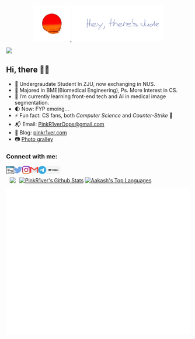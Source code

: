 <div id="header" align="center" class="row">
    <a href="https://pinkr1ver.com/">
    <img src="sunset.gif" height="100" /> 
    <img src="jude.svg" height="100" /> 
    </a>
</div>

![](https://komarev.com/ghpvc/?username=PinkR1ver&color=blueviolet)


## Hi, there 🤞🏻

- 🧱 Undergraudate Student In ZJU, now exchanging in NUS.
- 🧪 Majored in BME(Biomedical Engineering), Ps. More Interest in CS.
- 🥽 I’m currently learning front-end tech and AI in medical image segmentation.
- 🌓 Now: FYP emoing...
- ⚡ Fun fact: CS fans, both *Computer Science* and *Counter-Strike* 🤣
- 📬 Email: PinkR1verOops@gmail.com
- 📰 Blog: [pinkr1ver.com](https://pinkr1ver.com)
- 📷 [Photo gralley](https://pinkr1ver.notion.site/3cfdd332b9a94b20bca041f2aa2bdcd2?v=24e696e6ab754386a710bc8e83976357)

### Connect with me:

[<img align="left" alt="blog" width="22px" src="blogging.png" />][blog]
[<img align="left" alt="Twitter" width="22px" src="twitter.png" />][twitter]
[<img align="left" alt="Instagram" width="22px" src="instagram.png" />][instagram]
[<img align="left" alt="Mail" width="22px" src="gmail.png" />][mail] 
[<img align="left" alt="telegram" width="22px" src="telegram.svg" />][telegram]
[<img align="left" alt="medium" height="22px" src="medium.png" />][medium]</br>


[blog]: https://pinkr1ver.com
[twitter]: https://twitter.com/pinkr1ver
[instagram]: https://instagram.com/pinkcred1t
[mail]: mailto:pinkr1veroops@gmail.com
[telegram]: https://t.me/PinkR1ver
[medium]: https://medium.com/@pinkr1veroops

<div>
       <a href="https://github.com/RinkR1ver"><img alt="PinkR1ver's Github Stats" src="https://github-readme-stats.vercel.app/api?username=PinkR1ver&show_icons=true&count_private=true&theme=midnight-purple&hide_border=true&bg_color=0D1117" /></a>
        <a href="https://github.com/PinkR1ver"><img alt="Aakash's Top Languages" src="https://github-readme-stats.vercel.app/api/top-langs/?username=PinkR1ver&langs_count=8&count_private=true&layout=compact&theme=midnight-purple&hide_border=true&bg_color=0D1117" width="300px"/></a>
    <img style="margin:0px 10px" src="https://activity-graph.herokuapp.com/graph?username=pinkr1ver&bg_color=0D1117&color=5BCDEC&line=5BCDEC&point=FFFFFF&hide_border=true" align="left"/>
</div>

![Metrics](/github-metrics.svg)